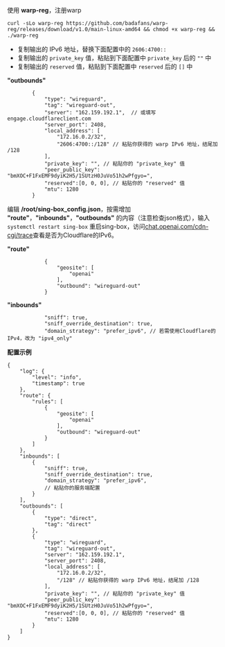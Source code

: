 使用 **warp-reg**，注册warp

```
curl -sLo warp-reg https://github.com/badafans/warp-reg/releases/download/v1.0/main-linux-amd64 && chmod +x warp-reg && ./warp-reg
```

- 复制输出的 IPv6 地址，替换下面配置中的 `2606:4700::`
- 复制输出的 `private_key` 值，粘贴到下面配置中 `private_key` 后的 `""` 中
- 复制输出的 `reserved` 值，粘贴到下面配置中 `reserved` 后的 `[]` 中

**"outbounds"**
```jsonc
        {
            "type": "wireguard",
            "tag": "wireguard-out",
            "server": "162.159.192.1",  // 或填写 engage.cloudflareclient.com
            "server_port": 2408,
            "local_address": [
                "172.16.0.2/32",
                "2606:4700::/128" // 粘贴你获得的 warp IPv6 地址，结尾加 /128
            ],
            "private_key": "", // 粘贴你的 "private_key" 值
            "peer_public_key": "bmXOC+F1FxEMF9dyiK2H5/1SUtzH0JuVo51h2wPfgyo=",
            "reserved":[0, 0, 0], // 粘贴你的 "reserved" 值
            "mtu": 1280
        }
```

编辑 **/root/sing-box_config.json**，按需增加 **"route"**，**"inbounds"**，**"outbounds"** 的内容（注意检查json格式），输入 `systemctl restart sing-box` 重启sing-box，访问[chat.openai.com/cdn-cgi/trace](https://chat.openai.com/cdn-cgi/trace)查看是否为Cloudflare的IPv6。

**"route"**
```
            {
                "geosite": [
                    "openai"
                ],
                "outbound": "wireguard-out"
            }
```

**"inbounds"**
```
            "sniff": true,
            "sniff_override_destination": true,
            "domain_strategy": "prefer_ipv6", // 若需使用Cloudflare的IPv4，改为 "ipv4_only"
```

**配置示例**

```jsonc
{
    "log": {
        "level": "info",
        "timestamp": true
    },
    "route": {
        "rules": [
            {
                "geosite": [
                    "openai"
                ],
                "outbound": "wireguard-out"
            }
        ]
    },
    "inbounds": [
        {
            "sniff": true,
            "sniff_override_destination": true,
            "domain_strategy": "prefer_ipv6",
            // 粘贴你的服务端配置
        }
    ],
    "outbounds": [
        {
            "type": "direct",
            "tag": "direct"
        },
        {
            "type": "wireguard",
            "tag": "wireguard-out",
            "server": "162.159.192.1",
            "server_port": 2408,
            "local_address": [
                "172.16.0.2/32",
                "/128" // 粘贴你获得的 warp IPv6 地址，结尾加 /128
            ],
            "private_key": "", // 粘贴你的 "private_key" 值
            "peer_public_key": "bmXOC+F1FxEMF9dyiK2H5/1SUtzH0JuVo51h2wPfgyo=",
            "reserved":[0, 0, 0], // 粘贴你的 "reserved" 值
            "mtu": 1280
        }
    ]
}
```
